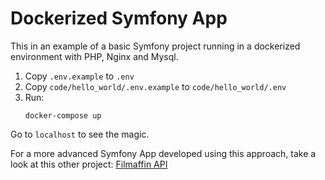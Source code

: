# Dockerized Symfony App

This in an example of a basic Symfony project running in a dockerized environment with PHP, Nginx and Mysql.

1) Copy `.env.example` to `.env`
2) Copy `code/hello_world/.env.example` to `code/hello_world/.env`
3) Run:
    ```
    docker-compose up
    ```

Go to `localhost` to see the magic.

For a more advanced Symfony App developed using this approach, take a look at this other project: [Filmaffin API](https://github.com/franjid/filmaffin-api)
